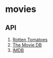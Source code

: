 # movies
## API
1. [Rotten Tomatoes](http://www.rottentomatoes.com/)
1. [The Movie DB](http://docs.themoviedb.apiary.io/#)
1. [IMDB](http://www.omdbapi.com/)
